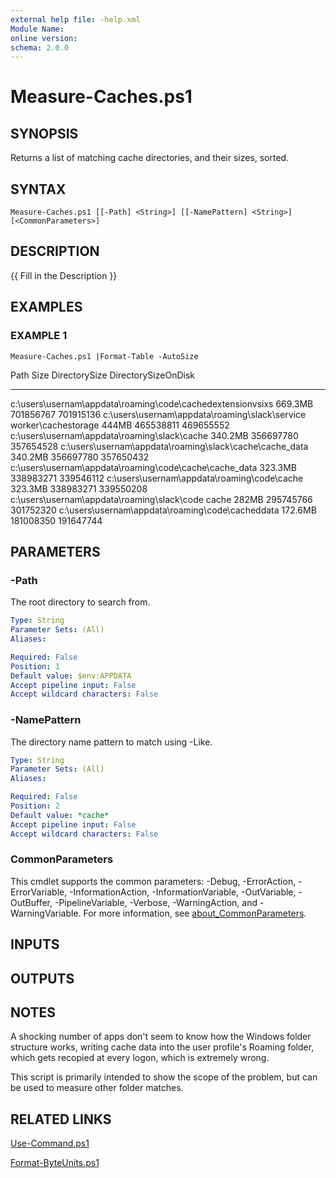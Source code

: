 ```yaml
---
external help file: -help.xml
Module Name:
online version:
schema: 2.0.0
---
```


# Measure-Caches.ps1

## SYNOPSIS
Returns a list of matching cache directories, and their sizes, sorted.

## SYNTAX

```
Measure-Caches.ps1 [[-Path] <String>] [[-NamePattern] <String>] [<CommonParameters>]
```

## DESCRIPTION
{{ Fill in the Description }}

## EXAMPLES

### EXAMPLE 1
```
Measure-Caches.ps1 |Format-Table -AutoSize
```

Path                                                                Size    DirectorySize DirectorySizeOnDisk
----                                                                ----    ------------- -------------------
c:\users\usernam\appdata\roaming\code\cachedextensionvsixs          669.3MB     701856767           701915136
c:\users\usernam\appdata\roaming\slack\service worker\cachestorage  444MB       465538811           469655552
c:\users\usernam\appdata\roaming\slack\cache                        340.2MB     356697780           357654528
c:\users\usernam\appdata\roaming\slack\cache\cache_data             340.2MB     356697780           357650432
c:\users\usernam\appdata\roaming\code\cache\cache_data              323.3MB     338983271           339546112
c:\users\usernam\appdata\roaming\code\cache                         323.3MB     338983271           339550208
c:\users\usernam\appdata\roaming\slack\code cache                   282MB       295745766           301752320
c:\users\usernam\appdata\roaming\code\cacheddata                    172.6MB     181008350           191647744

## PARAMETERS

### -Path
The root directory to search from.

```yaml
Type: String
Parameter Sets: (All)
Aliases:

Required: False
Position: 1
Default value: $env:APPDATA
Accept pipeline input: False
Accept wildcard characters: False
```

### -NamePattern
The directory name pattern to match using -Like.

```yaml
Type: String
Parameter Sets: (All)
Aliases:

Required: False
Position: 2
Default value: *cache*
Accept pipeline input: False
Accept wildcard characters: False
```

### CommonParameters
This cmdlet supports the common parameters: -Debug, -ErrorAction, -ErrorVariable, -InformationAction, -InformationVariable, -OutVariable, -OutBuffer, -PipelineVariable, -Verbose, -WarningAction, and -WarningVariable. For more information, see [about_CommonParameters](http://go.microsoft.com/fwlink/?LinkID=113216).

## INPUTS

## OUTPUTS

## NOTES
A shocking number of apps don't seem to know how the Windows folder structure
works, writing cache data into the user profile's Roaming folder, which gets
recopied at every logon, which is extremely wrong.

This script is primarily intended to show the scope of the problem, but can
be used to measure other folder matches.

## RELATED LINKS

[Use-Command.ps1]()

[Format-ByteUnits.ps1]()

